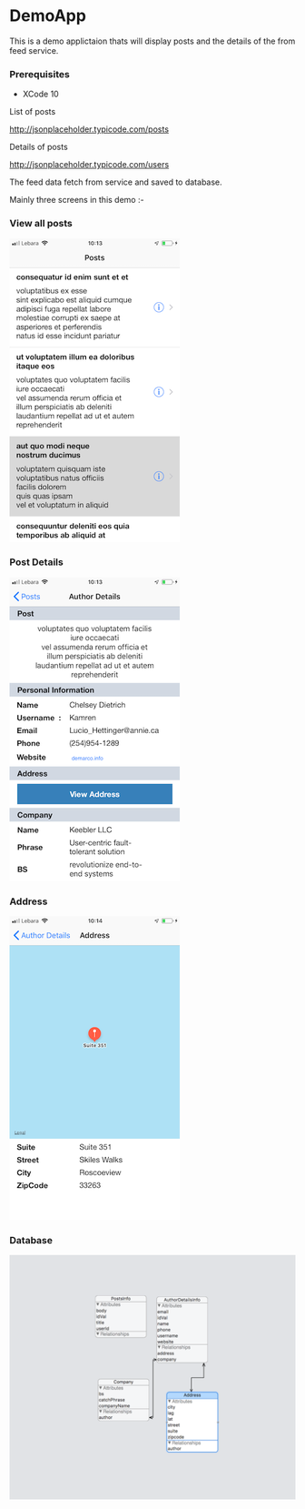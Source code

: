 # DemoApp
This is a demo applictaion thats will display posts and the details of the from feed service.

### Prerequisites
* XCode 10 


List of posts

http://jsonplaceholder.typicode.com/posts

Details of posts

http://jsonplaceholder.typicode.com/users

The feed data fetch from service and saved to database.

Mainly three screens in this demo :- 

### View all posts

![Screenshot](screenshot.png) 

### Post Details

![Screenshot](screenshot1.png) 

### Address

![Screenshot](screenshot2.png) 

### Database

![Screenshot](screenshot4.png)

